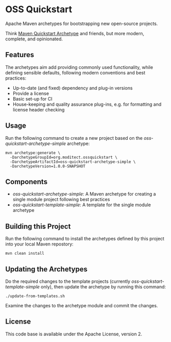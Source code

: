 # OSS Quickstart

Apache Maven archetypes for bootstrapping new open-source projects.

Think [Maven Quickstart Archetype](https://maven.apache.org/archetypes/maven-archetype-quickstart/) and friends, but more modern, complete, and opinionated.

## Features

The archetypes aim add providing commonly used functionality, while defining sensible defaults, following modern conventions and best practices:

* Up-to-date (and fixed) dependency and plug-in versions
* Provide a license
* Basic set-up for CI
* House-keeping and quality assurance plug-ins, e.g. for formatting and license header checking

## Usage

Run the following command to create a new project based on the _oss-quickstart-archetype-simple_ archetype:

```shell
mvn archetype:generate \
  -DarchetypeGroupId=org.moditect.ossquickstart \
  -DarchetypeArtifactId=oss-quickstart-archetype-simple \
  -DarchetypeVersion=1.0.0-SNAPSHOT
```

## Components

* _oss-quickstart-archetype-simple_: A Maven archetype for creating a single module project following best practices
* _oss-quickstart-template-simple_: A template for the single module archetype

## Building this Project

Run the following command to install the archetypes defined by this project into your local Maven repostory:

```shell
mvn clean install
```

## Updating the Archetypes

Do the required changes to the template projects (currently _oss-quickstart-template-simple_ only),
then update the archetype by running this command:

```shell
./update-from-templates.sh
```

Examine the changes to the archetype module and commit the changes.

## License

This code base is available under the Apache License, version 2.

